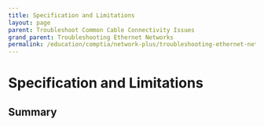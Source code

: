```yaml
---
title: Specification and Limitations
layout: page
parent: Troubleshoot Common Cable Connectivity Issues
grand_parent: Troubleshooting Ethernet Networks
permalink: /education/comptia/network-plus/troubleshooting-ethernet-networks/troubleshoot-common-cable-connectivity-issues/specification-and-limitations
---
```


# Specification and Limitations

## Summary

